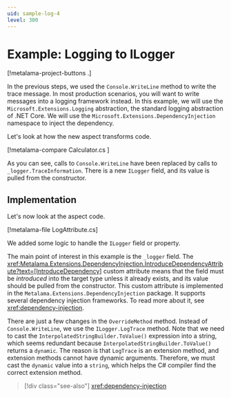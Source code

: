 ```yaml
---
uid: sample-log-4
level: 300
---
```


# Example: Logging to ILogger

[!metalama-project-buttons .]

In the previous steps, we used the `Console.WriteLine` method to write the trace message. In most production scenarios, you will want to write messages into a logging framework instead. In this example, we will use the `Microsoft.Extensions.Logging` abstraction, the standard logging abstraction of .NET Core. We will use the `Microsoft.Extensions.DependencyInjection` namespace to inject the dependency.

Let's look at how the new aspect transforms code.

[!metalama-compare Calculator.cs ]

As you can see, calls to `Console.WriteLine` have been replaced by calls to `_logger.TraceInformation`. There is a new `ILogger` field, and its value is pulled from the constructor.

## Implementation

Let's now look at the aspect code.

[!metalama-file LogAttribute.cs]

We added some logic to handle the `ILogger` field or property.

The main point of interest in this example is the `_logger` field. The <xref:Metalama.Extensions.DependencyInjection.IntroduceDependencyAttribute?text=[IntroduceDependency]> custom attribute means that the field must be _introduced_ into the target type unless it already exists, and its value should be pulled from the constructor. This custom attribute is implemented in the `Metalama.Extensions.DependencyInjection` package. It supports several dependency injection frameworks. To read more about it, see <xref:dependency-injection>.

There are just a few changes in the `OverrideMethod` method. Instead of `Console.WriteLine`, we use the `ILogger.LogTrace` method. Note that we need to cast the `InterpolatedStringBuilder.ToValue()` expression into a string, which seems redundant because `InterpolatedStringBuilder.ToValue()` returns a `dynamic`. The reason is that `LogTrace` is an extension method, and extension methods cannot have dynamic arguments. Therefore, we must cast the `dynamic` value into a `string`, which helps the C# compiler find the correct extension method.


> [!div class="see-also"]
> <xref:dependency-injection>

  
